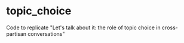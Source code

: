 # topic_choice
Code to replicate "Let's talk about it: the role of topic choice in cross-partisan conversations"
